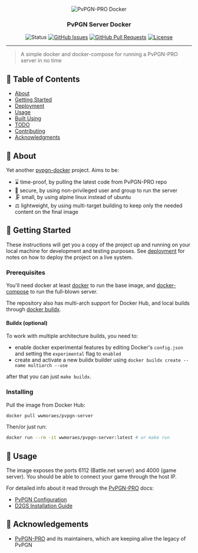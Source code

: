 <div align="center">

  ![PvPGN-PRO Docker](https://i.imgur.com/QfNbRxi.png)

### PvPGN Server Docker

![Status](https://img.shields.io/badge/status-active-success.svg)
[![GitHub Issues](https://img.shields.io/github/issues/wwmoraes/pvpgn-server-docker.svg)](https://github.com/wwmoraes/pvpgn-server-docker/issues)
[![GitHub Pull Requests](https://img.shields.io/github/issues-pr/wwmoraes/pvpgn-server-docker.svg)](https://github.com/wwmoraes/pvpgn-server-docker/pulls)
[![License](https://img.shields.io/badge/license-AL2-blue.svg)](/LICENSE)

</div>

---

> A simple docker and docker-compose for running a PvPGN-PRO server in no time

## 📝 Table of Contents

- [About](#about)
- [Getting Started](#getting_started)
- [Deployment](#deployment)
- [Usage](#usage)
- [Built Using](#built_using)
- [TODO](https://github.com/wwmoraes/pvpgn-server-docker/blob/master/TODO.md)
- [Contributing](https://github.com/wwmoraes/pvpgn-server-docker/blob/master/CONTRIBUTING.md)
- [Acknowledgments](#acknowledgement)

## 🧐 About <a name = "about"></a>

Yet another [pvpgn-docker](https://github.com/search?q=pvpgn-docker) project. Aims to be:

- ⌛ time-proof, by pulling the latest code from PvPGN-PRO repo
- 🔐 secure, by using non-privileged user and group to run the server
- 🗜 small, by using alpine linux instead of ubuntu
- ⚖ lightweight, by using multi-target building to keep only the needed content on the final image

## 🏁 Getting Started <a name = "getting_started"></a>

These instructions will get you a copy of the project up and running on your local machine for development and testing purposes. See [deployment](#deployment) for notes on how to deploy the project on a live system.

### Prerequisites

You'll need docker at least [docker](https://docs.docker.com/install/) to run the base image, and [docker-compose](https://docs.docker.com/compose/install/) to run the full-blown server.

The repository also has multi-arch support for Docker Hub, and local builds through [docker buildx](https://docs.docker.com/buildx/working-with-buildx/).

#### Buildx (optional)

To work with multiple architecture builds, you need to:

- enable docker experimental features by editing Docker's `config.json` and setting the `experimental` flag to `enabled`
- create and activate a new buildx builder using `docker buildx create --name multiarch --use`

after that you can just `make buildx`.

### Installing

Pull the image from Docker Hub:

```sh
docker pull wwmoraes/pvpgn-server
```

Then/or just run:
```sh
docker run --rm -it wwmoraes/pvpgn-server:latest # or make run
```

## 🎈 Usage <a name="usage"></a>

The image exposes the ports 6112 (Battle.net server) and 4000 (game server). You should be able to connect your game through the host IP.

For detailed info about it read through the [PvPGN-PRO](https://pvpgn.pro/) docs:

- [PvPGN Configuration](https://pvpgn.pro/pvpgn_installation.html)
- [D2GS Installation Guide](https://pvpgn.pro/d2gs_installation.html)

## 🎉 Acknowledgements <a name = "acknowledgement"></a>

- [PvPGN-PRO](https://github.com/pvpgn/pvpgn-server) and its maintainers, which are keeping alive the legacy of PvPGN
